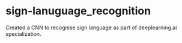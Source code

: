 # sign-lanuguage_recognition
Created a CNN to recognise sign language as part of deeplearning.ai specialization.
